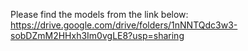 Please find the models from the link below:
https://drive.google.com/drive/folders/1nNNTQdc3w3-sobDZmM2HHxh3Im0vgLE8?usp=sharing
